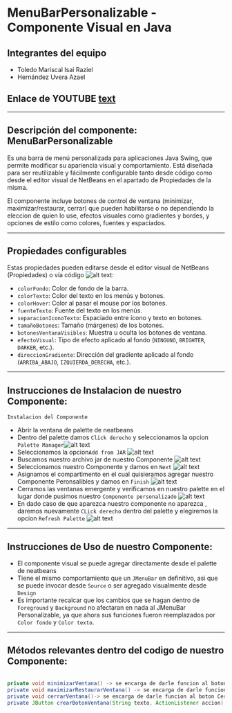 # MenuBarPersonalizable - Componente Visual en Java

## Integrantes del equipo
- Toledo Mariscal Isai Raziel
- Hernández Uvera Azael

## Enlace de YOUTUBE [text](https://youtu.be/8Joq9oHXypw)
---

## Descripción del componente: MenuBarPersonalizable

 Es una barra de menú personalizada para aplicaciones Java Swing, que permite modificar su apariencia visual y comportamiento. Está diseñada para ser reutilizable y fácilmente configurable tanto desde código como desde el editor visual de NetBeans en el apartado de Propiedades de la misma.

El componente incluye botones de control de ventana (minimizar, maximizar/restaurar, cerrar) que pueden habilitarse o no dependiendo la eleccion de quien lo use, efectos visuales como gradientes y bordes, y opciones de estilo como colores, fuentes y espaciados.

---

## Propiedades configurables

Estas propiedades pueden editarse desde el editor visual de NetBeans (Propiedades) o vía código ![alt text](Images/image-1.png):

- `colorFondo`: Color de fondo de la barra.
- `colorTexto`: Color del texto en los menús y botones.
- `colorHover`: Color al pasar el mouse por los botones.
- `fuenteTexto`: Fuente del texto en los menús.
- `separacionIconoTexto`: Espaciado entre ícono y texto en botones.
- `tamañoBotones`: Tamaño (márgenes) de los botones.
- `botonesVentanaVisibles`: Muestra u oculta los botones de ventana.
- `efectoVisual`: Tipo de efecto aplicado al fondo (`NINGUNO`, `BRIGHTER`, `DARKER`, etc.).
- `direccionGradiente`: Dirección del gradiente aplicado al fondo (`ARRIBA_ABAJO`, `IZQUIERDA_DERECHA`, etc.).

---

## Instrucciones de Instalacion de nuestro Componente:

`Instalacion del Componente`
- Abrir la ventana de palette de neatbeans
- Dentro del palette damos `Click derecho` y seleccionamos la opcion `Palette Manager`![alt text](Images/image-3.png)
- Seleccionamos la opcion`Add from JAR` ![alt text](Images/image-4.png)
- Buscamos nuestro archivo jar de nuestro Componente ![alt text](Images/image-5.png)
- Seleccionamos nuestro Componente y damos en `Next` ![alt text](Images/image-6.png)
- Asignamos el compartimento en el cual quisieramos agregar nuestro Componente Peronsalibles y damos en `Finish`  ![alt text](Images/image-7.png)
- Cerramos las ventanas emergente y verificamos en nuestro palette en el lugar donde pusimos nuestro `Componente personalizado` ![alt text](Images/image-8.png)
- En dado caso de que aparezca nuestro componente  no aparezca , daremos nuevamente `CLick derecho` dentro del palette y elegiremos la opcion `Refresh Palette` ![alt text](Images/image-9.png)

---

## Instrucciones de Uso de nuestro Componente:

- El componente visual se puede agregar directamente desde el palette de neatbeans
- Tiene el mismo comportamiento que un `JMenuBar` en definitivo, asi que se puede invocar desde `Source` o ser agregado visualmente desde `Design` 
- Es importante recalcar que los cambios que se hagan dentro de `Foreground` y `Background` no afectaran en nada al JMenuBar Personalizable, ya que ahora sus funciones fueron reemplazados por `Color fondo` y `Color texto`.
---

## Métodos relevantes dentro del codigo de nuestro Componente:
```Java

private void minimizarVentana() -> se encarga de darle funcion al boton Minimizar creado para que se muestren en nuestro menu.
private void maximizarRestaurarVentana() -> se encarga de darle funcion al boton Maximizar creado para que se muestren en nuestro menu.
private void cerrarVentana()-> se encarga de darle funcion al boton Cerrar creado para que se muestren en nuestro menu.
private JButton crearBotonVentana(String texto, ActionListener accion) -> se encarga de darle propiedades a nuestros botones creados de nuestro menu personalizado


















